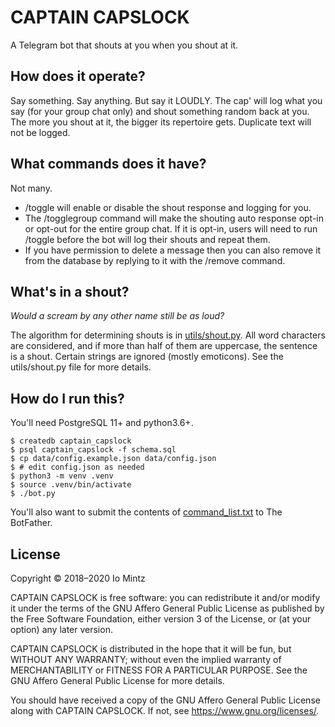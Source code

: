 # CAPTAIN CAPSLOCK

A Telegram bot that shouts at you when you shout at it.

## How does it operate?

Say something. Say anything. But say it LOUDLY. The cap' will log what you say (for your group chat only) and
shout something random back at you. The more you shout at it, the bigger its repertoire gets.
Duplicate text will not be logged.

## What commands does it have?

Not many.

- /toggle will enable or disable the shout response and logging for you.
- The /togglegroup command will make the shouting auto response opt-in or opt-out for the entire group chat. If it is opt-in,
  users will need to run /toggle before the bot will log their shouts and repeat them.
- If you have permission to delete a message then you can also remove it from the database by replying to it with the
  /remove command.

## What's in a shout?

*Would a scream by any other name still be as loud?*

The algorithm for determining shouts is in [utils/shout.py](https://github.com/bmintz/CAPTAIN-CAPSLOCK/blob/master/utils/shout.py).
All word characters are considered, and if more than half of them are uppercase, the sentence is a shout.
Certain strings are ignored (mostly emoticons). See the utils/shout.py file for more details.

## How do I run this?

You'll need PostgreSQL 11+ and python3.6+.

```
$ createdb captain_capslock
$ psql captain_capslock -f schema.sql
$ cp data/config.example.json data/config.json
$ # edit config.json as needed
$ python3 -m venv .venv
$ source .venv/bin/activate
$ ./bot.py
```

You'll also want to submit the contents of [command_list.txt](/command_list.txt) to The BotFather.

## License

Copyright © 2018–2020 Io Mintz

CAPTAIN CAPSLOCK is free software: you can redistribute it and/or modify
it under the terms of the GNU Affero General Public License as published
by the Free Software Foundation, either version 3 of the License, or
(at your option) any later version.

CAPTAIN CAPSLOCK is distributed in the hope that it will be fun,
but WITHOUT ANY WARRANTY; without even the implied warranty of
MERCHANTABILITY or FITNESS FOR A PARTICULAR PURPOSE.  See the
GNU Affero General Public License for more details.

You should have received a copy of the GNU Affero General Public License
along with CAPTAIN CAPSLOCK.  If not, see <https://www.gnu.org/licenses/>.
